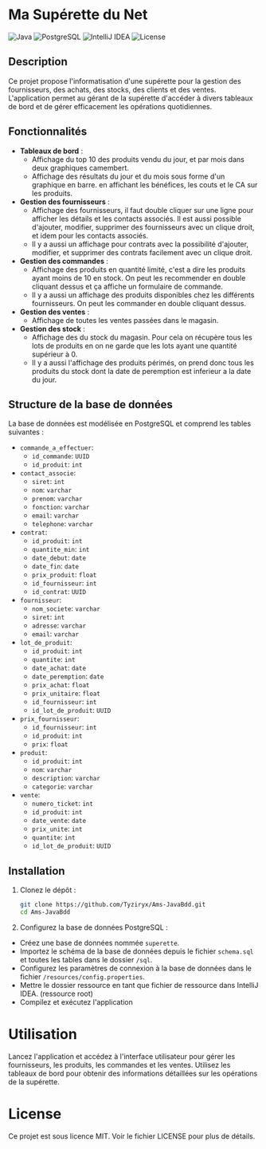 # Ma Supérette du Net

![Java](https://img.shields.io/badge/Java-8-blue)
![PostgreSQL](https://img.shields.io/badge/PostgreSQL-14.5-blue)
![IntelliJ IDEA](https://img.shields.io/badge/IDE-IntelliJ%20IDEA-orange)
![License](https://img.shields.io/badge/License-MIT-green)

## Description

Ce projet propose l'informatisation d'une supérette pour la gestion des fournisseurs, des achats, des stocks, des clients et des ventes. L'application permet au gérant de la supérette d'accéder à divers tableaux de bord et de gérer efficacement les opérations quotidiennes.

## Fonctionnalités

- **Tableaux de bord** :
    - Affichage du top 10 des produits vendu du jour, et par mois dans deux graphiques camembert.
    - Affichage des résultats du jour et du mois sous forme d'un graphique en barre. en affichant les bénéfices, les couts et le CA sur les produits.
- **Gestion des fournisseurs** : 
    - Affichage des fournisseurs, il faut double cliquer sur une ligne pour afficher les détails et les contacts associés. Il est aussi possible d'ajouter, modifier, supprimer des fournisseurs avec un clique droit, et idem pour les contacts associés.
    - Il y a aussi un affichage pour contrats avec la possibilité d'ajouter, modifier, et supprimer des contrats facilement avec un clique droit.
- **Gestion des commandes** : 
    - Affichage des produits en quantité limité, c'est a dire les produits ayant moins de 10 en stock. On peut les recommender en double cliquant dessus et ça affiche un formulaire de commande. 
    - Il y a aussi un affichage des produits disponibles chez les différents fournisseurs. On peut les commander en double cliquant dessus.
- **Gestion des ventes** : 
    - Affichage de toutes les ventes passées dans le magasin.
- **Gestion des stock** : 
    - Affichage des du stock du magasin. Pour cela on récupère tous les lots de produits en on ne garde que les lots ayant une quantité supérieur à 0. 
    - Il y a aussi l'affichage des produits périmés, on prend donc tous les produits du stock dont la date de peremption est inferieur a la date du jour.

## Structure de la base de données

La base de données est modélisée en PostgreSQL et comprend les tables suivantes :
- `commande_a_effectuer`:
  - `id_commande`: `UUID`
  - `id_produit`: `int`
- `contact_associe`:
  - `siret`: `int`
  - `nom`: `varchar`
  - `prenom`: `varchar`
  - `fonction`: `varchar`
  - `email`: `varchar`
  - `telephone`: `varchar`
- `contrat`:
  - `id_produit`: `int`
  - `quantite_min`: `int`
  - `date_debut`: `date`
  - `date_fin`: `date`
  - `prix_produit`: `float`
  - `id_fournisseur`: `int`
  - `id_contrat`: `UUID`
- `fournisseur`:
  - `nom_societe`: `varchar`
  - `siret`: `int`
  - `adresse`: `varchar`
  - `email`: `varchar`
- `lot_de_produit`:
  - `id_produit`: `int`
  - `quantite`: `int`
  - `date_achat`: `date`
  - `date_peremption`: `date`
  - `prix_achat`: `float`
  - `prix_unitaire`: `float`
  - `id_fournisseur`: `int`
  - `id_lot_de_produit`: `UUID`
- `prix_fournisseur`:
  - `id_fournisseur`: `int`
  - `id_produit`: `int`
  - `prix`: `float`
- `produit`:
  - `id_produit`: `int`
  - `nom`: `varchar`
  - `description`: `varchar`
  - `categorie`: `varchar`
- `vente`:
  - `numero_ticket`: `int`
  - `id_produit`: `int`
  - `date_vente`: `date`
  - `prix_unite`: `int`
  - `quantite`: `int`
  - `id_lot_de_produit`: `UUID`

## Installation

1. Clonez le dépôt :
   ```bash
   git clone https://github.com/Tyziryx/Ams-JavaBdd.git
   cd Ams-JavaBdd
   ```
2. Configurez la base de données PostgreSQL :  

- Créez une base de données nommée `superette`.
- Importez le schéma de la base de données depuis le fichier `schema.sql` et toutes les tables dans le dossier `/sql`.
- Configurez les paramètres de connexion à la base de données dans le fichier `/resources/config.properties`.  
- Mettre le dossier ressource en tant que fichier de ressource dans IntelliJ IDEA. (ressource root)
- Compilez et exécutez l'application

# Utilisation
Lancez l'application et accédez à l'interface utilisateur pour gérer les fournisseurs, les produits, les commandes et les ventes. Utilisez les tableaux de bord pour obtenir des informations détaillées sur les opérations de la supérette.

# License
Ce projet est sous licence MIT. Voir le fichier LICENSE pour plus de détails.
